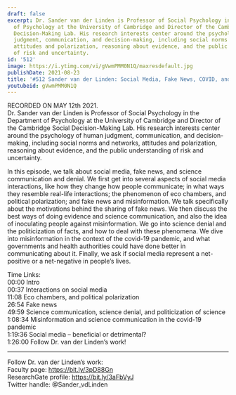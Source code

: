 ```yaml
---
draft: false
excerpt: Dr. Sander van der Linden is Professor of Social Psychology in the Department
  of Psychology at the University of Cambridge and Director of the Cambridge Social
  Decision-Making Lab. His research interests center around the psychology of human
  judgment, communication, and decision-making, including social norms and networks,
  attitudes and polarization, reasoning about evidence, and the public understanding
  of risk and uncertainty.
id: '512'
image: https://i.ytimg.com/vi/gVwmPMM0N1Q/maxresdefault.jpg
publishDate: 2021-08-23
title: '#512 Sander van der Linden: Social Media, Fake News, COVID, and Science Communication'
youtubeid: gVwmPMM0N1Q
---
```

<div class="timelinks">

RECORDED ON MAY 12th 2021.  
Dr. Sander van der Linden is Professor of Social Psychology in the Department of Psychology at the University of Cambridge and Director of the Cambridge Social Decision-Making Lab. His research interests center around the psychology of human judgment, communication, and decision-making, including social norms and networks, attitudes and polarization, reasoning about evidence, and the public understanding of risk and uncertainty.

In this episode, we talk about social media, fake news, and science communication and denial. We first get into several aspects of social media interactions, like how they change how people communicate; in what ways they resemble real-life interactions; the phenomenon of eco chambers, and political polarization; and fake news and misinformation. We talk specifically about the motivations behind the sharing of fake news. We then discuss the best ways of doing evidence and science communication, and also the idea of inoculating people against misinformation. We go into science denial and the politicization of facts, and how to deal with these phenomena. We dive into misinformation in the context of the covid-19 pandemic, and what governments and health authorities could have done better in communicating about it. Finally, we ask if social media represent a net-positive or a net-negative in people’s lives.

Time Links:  
<time>00:00</time> Intro  
<time>00:37</time> Interactions on social media  
<time>11:08</time> Eco chambers, and political polarization  
<time>26:54</time> Fake news  
<time>49:59</time> Science communication, science denial, and politicization of science  
<time>1:08:34</time> Misinformation and science communication in the covid-19 pandemic  
<time>1:19:36</time> Social media – beneficial or detrimental?  
<time>1:26:00</time> Follow Dr. van der Linden’s work!

---

Follow Dr. van der Linden’s work:  
Faculty page: https://bit.ly/3pD88Gn  
ResearchGate profile: https://bit.ly/3aFbVyJ  
Twitter handle: @Sander_vdLinden
</div>

